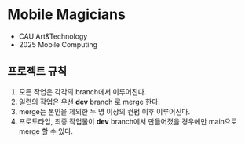 # Mobile Magicians
- CAU Art&Technology
- 2025 Mobile Computing

## 프로젝트 규칙
1. 모든 작업은 각각의 branch에서 이루어진다.
2. 일련의 작업은 우선 **dev** branch 로 merge 한다.
3. merge는 본인을 제외한 두 명 이상의 컨펌 이후 이루어진다.
4. 프로토타입, 최종 작업물이 **dev** branch에서 만들어졌을 경우에만 main으로 merge 할 수 있다.
